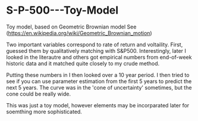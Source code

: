 # S-P-500---Toy-Model
Toy model, based on Geometric Brownian model
See (https://en.wikipedia.org/wiki/Geometric_Brownian_motion) 

Two important variables correspond to rate of return and voltaility. First, guessed them by qualitatively matching with S&P500. Interestingly, later I looked in the literautre and others got empirical numbers from end-of-week historic data and it matched quite closely to my crude method.

Putting these numbers in I then looked over a 10 year period. I then tried to see if you can use parameter estimation from the first 5 years to predict the next 5 years. The curve was in the 'cone of uncertainty' sometimes, but the cone could be really wide. 

This was just a toy model, however elements may be incorparated later for soemthing more sophisticated.
